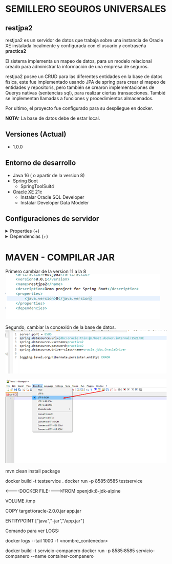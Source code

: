 
# SEMILLERO SEGUROS UNIVERSALES

## restjpa2

restjpa2 es un servidor de datos que trabaja sobre una instancia de Oracle XE instalada localmente y configurada con el usuario y contraseña  **practica2**

El sistema implementa un mapeo de datos, para un modelo relacional creado para administrar la información de una empresa de seguros. 

restjpa2 posee un CRUD para las diferentes entidades en la base de datos física, este fue implementado usando JPA de spring para crear el mapeo de entidades y repositoris, pero también se crearon implementaciones de Querys nativas (sentencias sql), para realizar ciertas transacciones. Tambié se implementan llamadas a funciones y procedimientos almacenados. 

Por ultimo, el proyecto fue configurado para su despliegue en docker. 

**NOTA:**  La base de datos debe de estar local. 

## Versiones (Actual)
* 1.0.0

## Entorno de desarrollo
- Java 16 ( o apartir de la version 8)
- Spring Boot      
    - SpringToolSuit4
- [Oracle XE](https://www.oracle.com/database/technologies/xe-downloads.html) 21c      
    - Instalar Oracle SQL Developer       
    - Instalar Developer Data Modeler


## Configuraciones de servidor 

<details> <summary> Properties (+) </summary>
<p>

```
server.port = 8585   
spring.datasource.url=jdbc:oracle:thin:@//host.docker.internal:1521/XE
spring.datasource.username=practica2 
spring.datasource.password=practica2 
spring.datasource.driver-class-name=oracle.jdbc.OracleDriver

logging.level.org.hibernate.persister.entity: ERROR
```

</p>
</details>

<details> <summary> Dependencias (+) </summary>
<p>

### JPA

```
<dependency>
	<groupId>org.springframework.boot</groupId>
	<artifactId>spring-boot-starter-data-jpa</artifactId>
</dependency>
```

### SPRING WEB

```
<dependency>
	<groupId>org.springframework.boot</groupId>
	<artifactId>spring-boot-starter-web</artifactId>
</dependency>
		
```

### Oracle

```
<dependency>
	<groupId>com.oracle.database.jdbc</groupId>
	<artifactId>ojdbc8</artifactId>
	<scope>runtime</scope>
</dependency>

```


### Model Mapper

```
<dependency>
    <groupId>org.modelmapper</groupId>
    <artifactId>modelmapper</artifactId>
    <version>2.4.4</version>                     
</dependency>

```


### LOMBOK

```
<dependency>
    <groupId>org.projectlombok</groupId>
    <artifactId>lombok</artifactId>
</dependency>
```

<details> <summary> Configurano Lombok (+) </summary>
<p>
Luego de agregar esto 
![](imagenes/1.png)
![](imagenes/2.png)

Es necesario especificar la ruta del sts.exe (sprint tool suit)
![](imagenes/3.png)

Si no se reconoce automaticamente, se debera especificar manualmente la ruta y luego darle en install/update
![](imagenes/4.png)

Si aun existen errores de referencias no encontradas, damos click derecho sobre el proyecto > maven > Update Project...
![](imagenes/5.png)

</p>
</details>



</p>
</details>


##    



# MAVEN - COMPILAR JAR 

Primero cambiar de la version 11 a la 8
![](imagenes/6.png)

Segundo, cambiar la concexión de la base de datos. 
![](imagenes/7.png)


![](imagenes/8.png)


mvn clean install package



docker build -t testservice .
docker run -p 8585:8585 testservice

<----DOCKER FILE---->FROM openjdk:8-jdk-alpine

VOLUME /tmp

COPY target/oracle-2.0.0.jar app.jar

ENTRYPOINT ["java","-jar","/app.jar"]

Comando para ver LOGS:

docker logs --tail 1000 -f <nombre_contenedor>


docker build -t servicio-companero
docker run -p 8585:8585 servicio-companero --name container-companero

